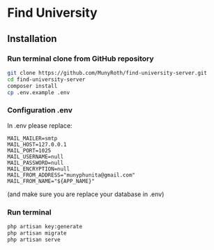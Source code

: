 # Find University

## Installation

### Run terminal clone from GitHub repository
```bash
git clone https://github.com/MunyRoth/find-university-server.git
cd find-university-server
composer install
cp .env.example .env
```

### Configuration .env
In .env please replace:
```
MAIL_MAILER=smtp
MAIL_HOST=127.0.0.1
MAIL_PORT=1025
MAIL_USERNAME=null
MAIL_PASSWORD=null
MAIL_ENCRYPTION=null
MAIL_FROM_ADDRESS="munyphunita@gmail.com"
MAIL_FROM_NAME="${APP_NAME}"
```
(and make sure you are replace your database in .env)

### Run terminal
```bash
php artisan key:generate
php artisan migrate
php artisan serve
```
